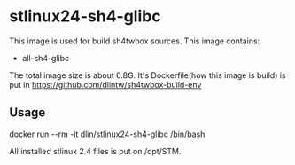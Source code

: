 # stlinux24-sh4-glibc
This image is used for build sh4twbox sources.
This image contains:

* all-sh4-glibc

The total image size is about 6.8G.
It's Dockerfile(how this image is build) is put in
https://github.com/dlintw/sh4twbox-build-env

## Usage

docker run --rm -it dlin/stlinux24-sh4-glibc /bin/bash

All installed stlinux 2.4 files is put on /opt/STM.
